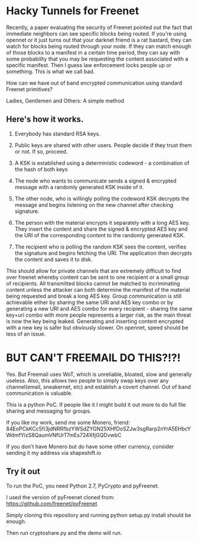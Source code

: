 # Hacky Tunnels for Freenet

Recently, a paper evaluating the security of Freenet pointed out the fact that immediate neighbors can see specific blocks being routed. If you're using opennet or it just turns out that your darknet friend is a rat bastard, they can watch for blocks being routed through your node. If they can match enough of those blocks to a manifest in a certain time period, they can say with some probability that you may be requesting the content associated with a specific manifest. Then I guess law enforcement locks people up or something. This is what we call bad. 

How can we have out of band encrypted communication using standard Freenet primitives?

Ladies, Gentlemen and Others:
A simple method

## Here's how it works. 

1) Everybody has standard RSA keys.

2) Public keys are shared with other users. People decide if they trust them or not. If so, proceed.

3) A KSK is established using a deterministic codeword - a combination of the hash of both keys 

4) The node who wants to communicate sends a signed & encrypted message with a randomly generated KSK inside of it. 

5) The other node, who is willingly polling the codeword KSK decrypts the message and begins listening on the new channel after checking signature.

6) The person with the material encrypts it separately with a long AES key. They insert the content and share the signed & encrypted AES key and the URI of the corresponding content to the randomly generated KSK. 

7) The recipient who is polling the random KSK sees the content, verifies the signature and begins fetching the URI. The application then decrypts the content and saves it to disk. 

This should allow for private channels that are extremely difficult to find over freenet whereby content can be sent to one recipient or a small group of recipients. All transmitted blocks cannot be matched to incriminating content unless the attacker can both determine the manifest of the material being requested and break a long AES key. Group communication is still achievable either by sharing the same URI and AES key combo or by generating a new URI and AES combo for every recipient - sharing the same key+uri combo with more people represents a larger risk, as the main threat is now the key being leaked. Generating and inserting content encrypted with a new key is safer but obviously slower. On opennet, speed should be less of an issue. 

# BUT CAN'T FREEMAIL DO THIS?!?!

Yes. But Freemail uses WoT, which is unreliable, bloated, slow and generally useless. Also, this allows two people to simply swap keys over any channel(email, sneakernet, etc) and establish a covert channel. Out of band communication is valuable. 

This is a python PoC. If people like it I might build it out more to do full file sharing and messaging for groups.

If you like my work, send me some Monero, friend:
84EoPCkKCc5fi3jdNRRfbzYWSdZYGN25XHfDoSZJw3sgRarp2nYrA5EHbcYWdmfYizS8QaumVNfUrT7mEs724XfjGQDvwbC

If you don't have Monero but do have some other currency, consider sending it my address via shapeshift.io

## Try it out

To run the PoC, you need Python 2.7, PyCrypto and pyFreenet. 

I used the version of pyFreenet cloned from: https://github.com/freenet/pyFreenet

Simply cloning this repository and running python setup.py install should be enough.

Then run cryptoshare.py and the demo will run.
